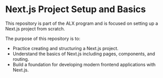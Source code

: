 

# Next.js Project Setup and Basics

This repository is part of the ALX program and is focused on setting up a Next.js project from scratch.  

The purpose of this repository is to:  
- Practice creating and structuring a Next.js project.  
- Understand the basics of Next.js including pages, components, and routing.  
- Build a foundation for developing modern frontend applications with Next.js.  
